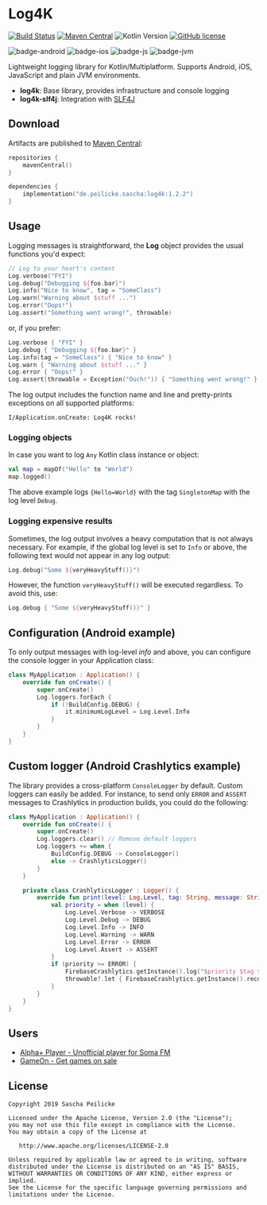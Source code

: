 # Log4K
[![Build Status](https://github.com/saschpe/log4k/workflows/Main%20CI/badge.svg)](https://github.com/saschpe/log4k/actions)
[![Maven Central](https://img.shields.io/maven-central/v/de.peilicke.sascha/log4k.svg?label=Maven%20Central)](https://search.maven.org/search?q=g:%22de.peilicke.sascha%22%20AND%20a:%22log4k%22)
![Kotlin Version](https://img.shields.io/badge/Kotlin-v1.7.10-purple?style=flat&logo=kotlin)
[![GitHub license](https://img.shields.io/badge/License-Apache%20License%202.0-blue.svg?style=flat)](https://www.apache.org/licenses/LICENSE-2.0)

![badge-android](http://img.shields.io/badge/Platform-Android-brightgreen.svg?style=flat)
![badge-ios](http://img.shields.io/badge/Platform-iOS-orange.svg?style=flat)
![badge-js](http://img.shields.io/badge/Platform-JS-yellow.svg?style=flat)
![badge-jvm](http://img.shields.io/badge/Platform-JVM-orange.svg?style=flat)

Lightweight logging library for Kotlin/Multiplatform. Supports Android, iOS, JavaScript and plain JVM environments.

- **log4k**: Base library, provides infrastructure and console logging
- **log4k-slf4j**: Integration with [SLF4J](https://www.slf4j.org)

## Download
Artifacts are published to [Maven Central][maven-central]:

```kotlin
repositories {
    mavenCentral()
}

dependencies {
    implementation("de.peilicke.sascha:log4k:1.2.2")
}
```

## Usage
Logging messages is straightforward, the **Log** object provides the usual functions you'd expect:

```kotlin
// Log to your heart's content
Log.verbose("FYI")
Log.debug("Debugging ${foo.bar}")
Log.info("Nice to know", tag = "SomeClass")
Log.warn("Warning about $stuff ...")
Log.error("Oops!")
Log.assert("Something went wrong!", throwable)
```

or, if you prefer:

```kotlin
Log.verbose { "FYI" }
Log.debug { "Debugging ${foo.bar}" }
Log.info(tag = "SomeClass") { "Nice to know" }
Log.warn { "Warning about $stuff ..." }
Log.error { "Oops!" }
Log.assert(throwable = Exception("Ouch!")) { "Something went wrong!" }
```

The log output includes the function name and line and pretty-prints exceptions on all supported platforms:

    I/Application.onCreate: Log4K rocks!

### Logging objects
In case you want to log `Any` Kotlin class instance or object:

```kotlin
val map = mapOf("Hello" to "World")
map.logged()
```

The above example logs `{Hello=World}` with the tag `SingletonMap` with the log level `Debug`.

### Logging expensive results
Sometimes, the log output involves a heavy computation that is not always necessary. For example, if the global log
level is set to `Info` or above, the following text would not appear in any log output:

```kotlin
Log.debug("Some ${veryHeavyStuff()}")
```

However, the function `veryHeavyStuff()` will be executed regardless. To avoid this, use:

```kotlin
Log.debug { "Some ${veryHeavyStuff()}" }
```

## Configuration (Android example)
To only output messages with log-level *info* and above, you can configure the console logger in your Application class:

```kotlin
class MyApplication : Application() {
    override fun onCreate() {
        super.onCreate()
        Log.loggers.forEach {
            if (!BuildConfig.DEBUG) {
                it.minimumLogLevel = Log.Level.Info
            }
        }
    }
}
```

## Custom logger (Android Crashlytics example)
The library provides a cross-platform `ConsoleLogger` by default. Custom loggers can easily be added. For instance, to
send only `ERROR` and `ASSERT` messages to Crashlytics in production builds, you could do the following:

```kotlin
class MyApplication : Application() {
    override fun onCreate() {
        super.onCreate()
        Log.loggers.clear() // Remove default loggers
        Log.loggers += when {
            BuildConfig.DEBUG -> ConsoleLogger()
            else -> CrashlyticsLogger()
        }
    }

    private class CrashlyticsLogger : Logger() {
        override fun print(level: Log.Level, tag: String, message: String?, throwable: Throwable?) {
            val priority = when (level) {
                Log.Level.Verbose -> VERBOSE
                Log.Level.Debug -> DEBUG
                Log.Level.Info -> INFO
                Log.Level.Warning -> WARN
                Log.Level.Error -> ERROR
                Log.Level.Assert -> ASSERT
            }
            if (priority >= ERROR) {
                FirebaseCrashlytics.getInstance().log("$priority $tag $message")
                throwable?.let { FirebaseCrashlytics.getInstance().recordException(it) }
            }
        }
    }
}
```

## Users

- [Alpha+ Player - Unofficial player for Soma FM](https://play.google.com/store/apps/details?id=saschpe.alphaplus)
- [GameOn - Get games on sale](https://play.google.com/store/apps/details?id=saschpe.gameon)

## License

    Copyright 2019 Sascha Peilicke

    Licensed under the Apache License, Version 2.0 (the "License");
    you may not use this file except in compliance with the License.
    You may obtain a copy of the License at

       http://www.apache.org/licenses/LICENSE-2.0

    Unless required by applicable law or agreed to in writing, software
    distributed under the License is distributed on an "AS IS" BASIS,
    WITHOUT WARRANTIES OR CONDITIONS OF ANY KIND, either express or implied.
    See the License for the specific language governing permissions and
    limitations under the License.

[maven-central]: https://search.maven.org/artifact/de.peilicke.sascha/android-customtabs

